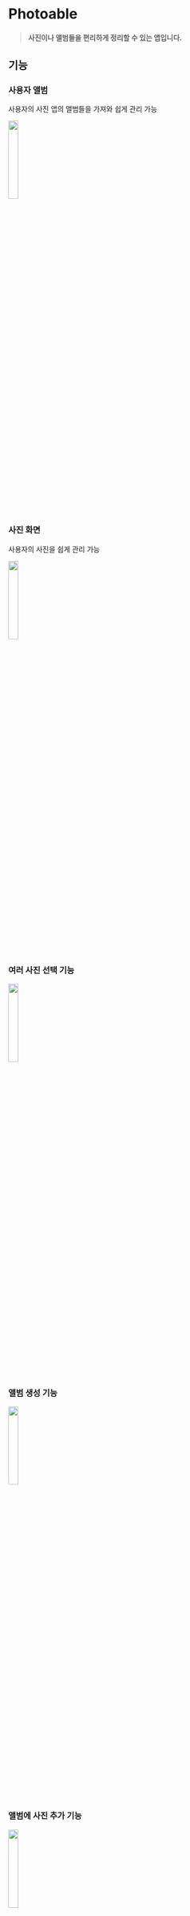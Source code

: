 # Photoable

> #### 사진이나 앨범들을 편리하게 정리할 수 있는 앱입니다.





## 기능

### 사용자 앨범
사용자의 사진 앱의 앨범들을 가져와 쉽게 관리 가능

<img src="https://user-images.githubusercontent.com/84975077/221422862-94fc6054-5b14-4665-a263-318e6ba180fa.png" width="20%">

### 사진 화면
사용자의 사진을 쉽게 관리 가능

<img src="https://user-images.githubusercontent.com/84975077/221426290-57c9efb7-1ec0-48ba-8e61-25164461fbc4.gif" width="20%">

### 여러 사진 선택 기능

<img src="https://user-images.githubusercontent.com/84975077/221426354-06c1222f-7dde-4579-b11d-e65cc11e684f.gif" width="20%">


### 앨범 생성 기능

<img src="https://user-images.githubusercontent.com/84975077/221426547-2274a20f-6a3a-43b3-9cac-e7a1cde75ebf.gif" width="20%">

### 앨범에 사진 추가 기능

<img src="https://user-images.githubusercontent.com/84975077/221425211-879cc7dd-59f8-43fc-ac8a-20dfb7619c39.gif" width="20%">

### 앨범 삭제 기능
<img src="https://user-images.githubusercontent.com/84975077/221426719-b0e4d9d4-7269-4075-a7ad-dbb8602b13a8.gif" width="20%">

### 사진 삭제 기능

<img src="https://user-images.githubusercontent.com/84975077/221426677-50a43618-4c0c-4f32-9513-0ee5f1ca096c.gif" width="20%">

### 알림창 기능
<img src="https://user-images.githubusercontent.com/84975077/221424911-2d3ed8d9-2d6a-485d-b76c-2b75c6d6efce.gif" width="20%">


### 사용자 설정 권한 요청 기능
<img src="https://user-images.githubusercontent.com/84975077/221424876-c89aa3c6-ab1e-461c-86cf-1eff4e538fcc.gif" width="20%">
